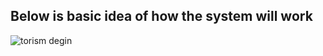  ## Below is basic idea of how the system will work


![torism degin](https://user-images.githubusercontent.com/94226412/143044664-24256a36-22a5-4a38-af1e-4bc9d8a948ea.PNG)
